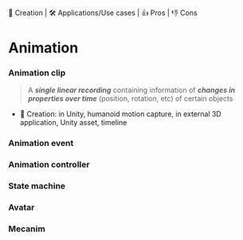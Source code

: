 👶 Creation | 🛠 Applications/Use cases | 👍 Pros | 👎 Cons

# Animation
### Animation clip
> A _**single linear recording**_ containing information of _**changes in properties over time**_ (position, rotation, etc) of certain objects
+ 👶 Creation: in Unity, humanoid motion capture, in external 3D application, Unity asset, timeline 

### Animation event

### Animation controller

### State machine

### Avatar

### Mecanim
